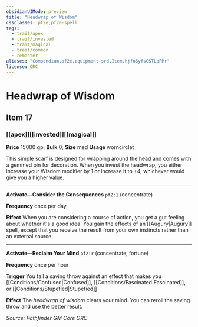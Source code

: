 ```yaml
---
obsidianUIMode: preview
title: "Headwrap of Wisdom"
cssclasses: pf2e,pf2e-spell
tags:
  - trait/apex
  - trait/invested
  - trait/magical
  - trait/common
  - remaster
aliases: "Compendium.pf2e.equipment-srd.Item.hjfoSyfsGSTLpPMr"
license: ORC
---
```

# Headwrap of Wisdom
## Item 17
### [[apex]][[invested]][[magical]]


**Price** 15000 gp; 
**Bulk** 0; **Size** med
**Usage** worncirclet

This simple scarf is designed for wrapping around the head and comes with a gemmed pin for decoration. When you invest the headwrap, you either increase your Wisdom modifier by 1 or increase it to +4, whichever would give you a higher value.

* * *

**Activate—Consider the Consequences** `pf2:1` (concentrate)

**Frequency** once per day

**Effect** When you are considering a course of action, you get a gut feeling about whether it's a good idea. You gain the effects of an [[Augury|Augury]] spell, except that you receive the result from your own instincts rather than an external source.

* * *

**Activate—Reclaim Your Mind** `pf2:r` (concentrate, fortune)

**Frequency** once per hour

**Trigger** You fail a saving throw against an effect that makes you [[Conditions/Confused|Confused]], [[Conditions/Fascinated|Fascinated]], or [[Conditions/Stupefied|Stupefied]]

**Effect** The _headwrap of wisdom_ clears your mind. You can reroll the saving throw and use the better result.

*Source: Pathfinder GM Core*
*ORC*